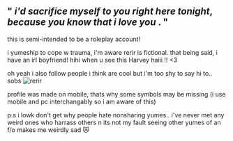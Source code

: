 " ***i'd sacrifice myself to you right here tonight***, ***because you know that i love you*** . "
---
this is semi-intended to be a roleplay account!

i yumeship to cope w trauma, i'm aware rerir is fictional. that being said, i have an irl boyfriend! hihi when u see this Harvey haiii !! <3

oh yeah i also follow people i think are cool but i'm too shy to say hi to.. sobs
![rerir](https://files.catbox.moe/ateg2e.png)

profile was made on mobile, thats why some symbols may be missing (i use mobile and pc interchangably so i am aware of this)

p.s i lowk don't get why people hate nonsharing yumes.. i've never met any weird ones who harrass others n its not my fault seeing other yumes of an f/o makes me weirdly sad 😿
